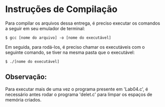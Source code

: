 # Instruções de Compilação

Para compilar os arquivos dessa entrega, é preciso executar os comandos a seguir em seu emulador de terminal:

```
$ gcc [nome do arquivo] -o [nome do executável]
```

Em seguida, para rodá-los, é preciso chamar os executáveis com o seguinte comando, se tiver na mesma pasta que o executável:

```
$ ./[nome do executável]
```

## Observação:

Para executar mais de uma vez o programa presente em 'Lab04.c', é necessário antes rodar o programa 'delet.c' para limpar os espaços de memória criados.
